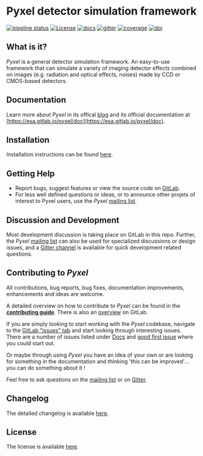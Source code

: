 Pyxel detector simulation framework
===================================

[![pipeline status](https://gitlab.com/esa/pyxel/badges/master/pipeline.svg)](https://gitlab.esa.int/sci-fv/pyxel-mirror/pipelines)
[![License](https://img.shields.io/badge/license-MIT-green.svg)](https://gitlab.com/esa/pyxel/blob/master/LICENSE)
[![docs](https://esa.gitlab.io/pyxel/documentation.svg)](https://esa.gitlab.io/pyxel/doc)
[![gitter](https://badges.gitter.im/pyxel-framework/community.svg)](https://gitter.im/pyxel-framework/community)
[![coverage](https://gitlab.com/esa/pyxel/badges/master/coverage.svg)](http://sci-fv.io.esa.int/pyxel-mirror/coverage/)
[![doi](https://zenodo.org/badge/DOI/10.1117/12.2314047.svg)](https://doi.org/10.1117/12.2314047)

## What is it?

*Pyxel* is a general detector simulation framework.
An easy-to-use framework that can simulate a variety of imaging detector
effects combined on images (e.g. radiation and optical effects, noises)
made by CCD or CMOS-based detectors.


## Documentation

Learn more about *Pyxel* in its offical [blog](https://esa.gitlab.io/pyxel) and its official documentation at [https://esa.gitlab.io/pyxel/doc](https://esa.gitlab.io/pyxel/doc).


## Installation

Installation instructions can be found [here](https://esa.gitlab.io/pyxel/doc/install.html).

## Getting Help


* Report bugs, suggest features or view the source code on [GitLab](https://gitlab.com/esa/pyxel).
* For less well defined questions or ideas, or to announce other projets of interest to Pyxel users, use the *Pyxel* [mailing list](https://rssd-mgw.estec.esa.int:81/mailman/listinfo/pyxel).

## Discussion and Development

Most development discussion is taking place on GitLab in this repo.
Further, the *Pyxel* [mailing list](https://rssd-mgw.estec.esa.int:81/mailman/listinfo/pyxel) can also be used for specialized discussions or design issues, and a [Gitter channel](https://gitter.im/pyxel-framework/community) is available for quick development related questions.


## Contributing to *Pyxel*

All contributions, bug reports, bug fixes, documentation improvements, enhancements and ideas are welcome.

A detailed overview on how to contribute to *Pyxel* can be found in the
**[contributing guide](https://esa.gitlab.io/pyxel/doc/contributing.html)**.
There is also an [overview](.gitlab/CONTRIBUTING.md) on GitLab.

If you are simply looking to start working with the *Pyxel* codebase, navigate to the
[GitLab "issues" tab](https://gitlab.com/esa/pyxel/issues) and start looking through interesting issues.
There are a number of issues listed under [Docs](https://gitlab.com/esa/pyxel/issues?label_name%5B%5D=documentation) and [good first issue](https://gitlab.com/esa/pyxel/issues?label_name%5B%5D=good+first+issue) where you could start out.

Or maybe through using *Pyxel* you have an idea of your own or are looking for something in the documentation and thinking 'this can be improved'... you can do something about it !

Feel free to ask questions on the [mailing list](https://rssd-mgw.estec.esa.int:81/mailman/listinfo/pyxel) or on [Gitter](https://gitter.im/pyxel-framework/community).


## Changelog

The detailed changelog is available [here](https://esa.gitlab.io/pyxel/doc/changelog.html).


## License

The license is available [here](https://esa.gitlab.io/pyxel/doc/license.html).
